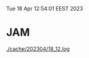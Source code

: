 Tue 18 Apr 12:54:01 EEST 2023
# JAM
<a href='./cache/202304/18_12.log'>./cache/202304/18_12.log</a>
